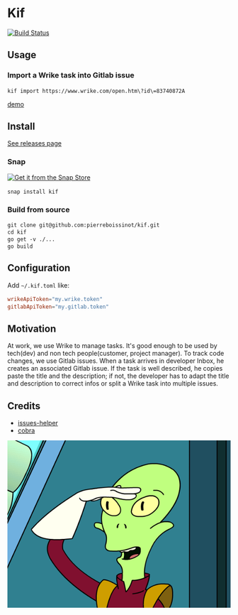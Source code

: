 # Kif

[![Build Status](https://travis-ci.org/pierreboissinot/kif.svg?branch=master)](https://travis-ci.org/pierreboissinot/kif)

## Usage
### Import a Wrike task into Gitlab issue
```
kif import https://www.wrike.com/open.htm\?id\=83740872A
```
[demo](https://asciinema.org/a/7j5KmkLIGYPK0Kp4CmgVhndKm)

## Install

[See releases page](https://github.com/pierreboissinot/kif/releases)

### Snap
[![Get it from the Snap Store](https://snapcraft.io/static/images/badges/en/snap-store-black.svg)](https://snapcraft.io/kif)

`snap install kif`

### Build from source

```
git clone git@github.com:pierreboissinot/kif.git
cd kif
go get -v ./...
go build
```

## Configuration
Add `~/.kif.toml` like:
```toml
wrikeApiToken="my.wrike.token"
gitlabApiToken="my.gitlab.token"
```

## Motivation

At work, we use Wrike to manage tasks. It's good enough to be used by
tech(dev) and non tech people(customer, project manager).
To track code changes, we use Gitlab issues.
When a task arrives in developer Inbox, he creates an associated Gitlab issue.
If the task is well described, he copies paste the title and the description;
if not, the developer has to adapt the title and description to correct
infos or split a Wrike task into multiple issues.

## Credits

- [issues-helper](https://www.clever-cloud.com/blog/features/2018/02/13/issues-helper/)
- [cobra](https://github.com/spf13/cobra)

<p align="center">
  <img alt="Hail" src="media/kif-hail.gif">
</p>
